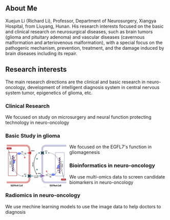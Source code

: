 ## About Me

Xuejun Li (Richard Li), Professor, Department of Neurosurgery, Xiangya Hospital, from Liuyang, Hunan. His research interests focused on the basic and clinical research on neurosurgical diseases, such as brain tumors (glioma and pituitary adenoma) and vascular diseases (cavernous malformation and arteriovenous malformation), with a special focus on the pathogenic mechanism, prevention, treatment, and the damage induced by brain diseases including its repair.

## Research interests

The main research directions are the clinical and basic research in neuro-oncology, development of intelligent diagnosis system in central nervous system tumor, epigenetics of glioma, etc.

### Clinical Research

We focused on study on microsurgery and neural function protecting technology in neuro-oncology

### Basic Study in glioma

<img src="https://github.com/Richard-Li-lab-team/Richard-Li-lab-team.github.io/blob/master/img/research/EGFL7.png" align="left" width="200"/>

We focused on the EGFL7's function in gliomagenesis

### Bioinformatics in neuro-oncology

We use multi-omics data to screen candidate biomarkers in neuro-oncology

### Radiomics in neuro-oncology

We use mechine learning models to use the image data to help doctors to diagnosis